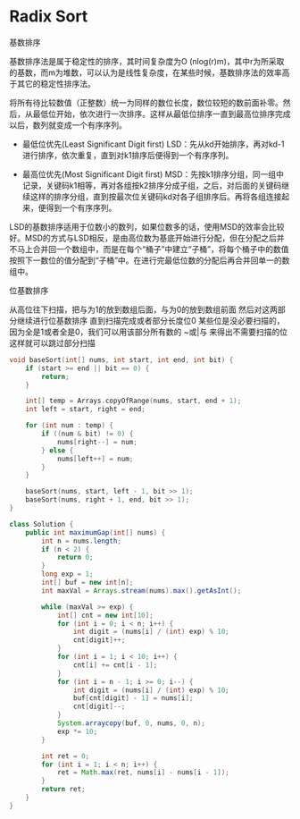 # Radix Sort

基数排序

基数排序法是属于稳定性的排序，其时间复杂度为O (nlog(r)m)，其中r为所采取的基数，而m为堆数，可以认为是线性复杂度，在某些时候，基数排序法的效率高于其它的稳定性排序法。

将所有待比较数值（正整数）统一为同样的数位长度，数位较短的数前面补零。然后，从最低位开始，依次进行一次排序。这样从最低位排序一直到最高位排序完成以后，数列就变成一个有序序列。

- 最低位优先(Least Significant Digit first) LSD：先从kd开始排序，再对kd-1进行排序，依次重复，直到对k1排序后便得到一个有序序列。

- 最高位优先(Most Significant Digit first) MSD：先按k1排序分组，同一组中记录，关键码k1相等，再对各组按k2排序分成子组，之后，对后面的关键码继续这样的排序分组，直到按最次位关键码kd对各子组排序后。再将各组连接起来，便得到一个有序序列。

LSD的基数排序适用于位数小的数列，如果位数多的话，使用MSD的效率会比较好。MSD的方式与LSD相反，是由高位数为基底开始进行分配，但在分配之后并不马上合并回一个数组中，而是在每个“桶子”中建立“子桶”，将每个桶子中的数值按照下一数位的值分配到“子桶”中。在进行完最低位数的分配后再合并回单一的数组中。

位基数排序

从高位往下扫描，把与为1的放到数组后面，与为0的放到数组前面 然后对这两部分继续进行位基数排序 直到扫描完成或者部分长度位0 某些位是没必要扫描的，因为全是1或者全是0，我们可以用该部分所有数的 ~或|与 来得出不需要扫描的位 这样就可以跳过部分扫描

```c++
void baseSort(int[] nums, int start, int end, int bit) {
    if (start >= end || bit == 0) {
        return;
    }

    int[] temp = Arrays.copyOfRange(nums, start, end + 1);
    int left = start, right = end;

    for (int num : temp) {
        if ((num & bit) != 0) {
            nums[right--] = num;
        } else {
            nums[left++] = num;
        }
    }

    baseSort(nums, start, left - 1, bit >> 1);
    baseSort(nums, right + 1, end, bit >> 1);
}
```





```java
class Solution {
    public int maximumGap(int[] nums) {
        int n = nums.length;
        if (n < 2) {
            return 0;
        }
        long exp = 1;
        int[] buf = new int[n];
        int maxVal = Arrays.stream(nums).max().getAsInt();

        while (maxVal >= exp) {
            int[] cnt = new int[10];
            for (int i = 0; i < n; i++) {
                int digit = (nums[i] / (int) exp) % 10;
                cnt[digit]++;
            }
            for (int i = 1; i < 10; i++) {
                cnt[i] += cnt[i - 1];
            }
            for (int i = n - 1; i >= 0; i--) {
                int digit = (nums[i] / (int) exp) % 10;
                buf[cnt[digit] - 1] = nums[i];
                cnt[digit]--;
            }
            System.arraycopy(buf, 0, nums, 0, n);
            exp *= 10;
        }

        int ret = 0;
        for (int i = 1; i < n; i++) {
            ret = Math.max(ret, nums[i] - nums[i - 1]);
        }
        return ret;
    }
}
```

